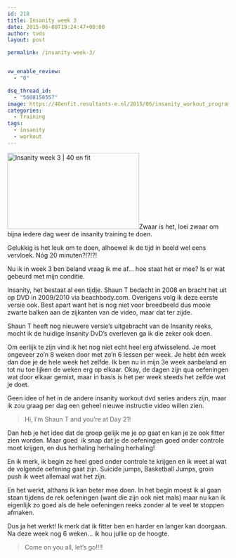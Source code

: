 ```yaml
---
id: 218
title: Insanity week 3
date: 2015-06-08T19:24:47+00:00
author: tvds
layout: post

permalink: /insanity-week-3/


vw_enable_review:
  - "0"

dsq_thread_id:
  - "5608158557"
image: https://40enfit.resultants-e.nl/2015/06/insanity_workout_program.jpg
categories:
  - Training
tags:
  - insanity
  - workout
---
```

[<img class=" size-medium wp-image-219 alignleft" src="https://40enfit.resultants-e.nl/2015/06/insanity_workout_program-300x173.jpg" alt="Insanity week 3 | 40 en fit" width="300" height="173" srcset="https://40enfit.resultants-e.nl/2015/06/insanity_workout_program-300x173.jpg 300w, https://40enfit.resultants-e.nl/2015/06/insanity_workout_program-1024x591.jpg 1024w, https://40enfit.resultants-e.nl/2015/06/insanity_workout_program.jpg 1269w" sizes="(max-width: 300px) 100vw, 300px" />](https://40enfit.resultants-e.nl/2015/06/insanity_workout_program.jpg)Zwaar is het, loei zwaar om bijna iedere dag weer de insanity training te doen.

Gelukkig is het leuk om te doen, alhoewel ik de tijd in beeld wel eens vervloek. Nóg 20 minuten?!?!?!

Nu ik in week 3 ben beland vraag ik me af&#8230; hoe staat het er mee? Is er wat gebeurd met mijn conditie.<!--more-->

Insanity, het bestaat al een tijdje. Shaun T bedacht in 2008 en bracht het uit op DVD in 2009/2010 via beachbody.com. Overigens volg ik deze eerste versie ook. Best apart want het is nog niet voor breedbeeld dus mooie zwarte balken aan de zijkanten van de video, maar dat ter zijde.

Shaun T heeft nog nieuwere versie&#8217;s uitgebracht van de Insanity reeks, mocht ik de huidige Insanity DvD&#8217;s overleven ga ik die zeker ook doen.

Om eerlijk te zijn vind ik het nog niet echt heel erg afwisselend. Je moet ongeveer zo&#8217;n 8 weken door met zo&#8217;n 6 lessen per week. Je hebt één week dan doe je de hele week het zelfde. Ik ben nu in mijn 3e week aanbeland en tot nu toe lijken de weken erg op elkaar. Okay, de dagen zijn qua oefeningen wat door elkaar gemixt, maar in basis is het per week steeds het zelfde wat je doet.

Geen idee of het in de andere insanity workout dvd series anders zijn, maar ik zou graag per dag een geheel nieuwe instructie video willen zien.

> Hi, I&#8217;m Shaun T and you&#8217;re at Day 21!

Dan heb je het idee dat de groep gelijk me je op gaat en kan je ze ook fitter zien worden. Maar goed  ik snap dat je de oefeningen goed onder controle moet krijgen, en dus herhaling herhaling herhaling!

En ik merk, ik begin ze heel goed onder controle te krijgen en ik weet al wat de volgende oefening gaat zijn. Suicide jumps, Basketball Jumps, groin push ik weet allemaal wat het zijn.

En het werkt, althans ik kan beter mee doen. In het begin moest ik al gaan staan tijdens de rek oefeningen (want die zijn ook niet mals) maar nu kan ik eigenlijk zo goed als de hele oefeningen reeks zonder al te veel te stoppen afmaken.

Dus ja het werkt! Ik merk dat ik fitter ben en harder en langer kan doorgaan. Na deze week nog 6 weken&#8230; ik hou jullie op de hoogte.

> Come on you all, let&#8217;s go!!!!